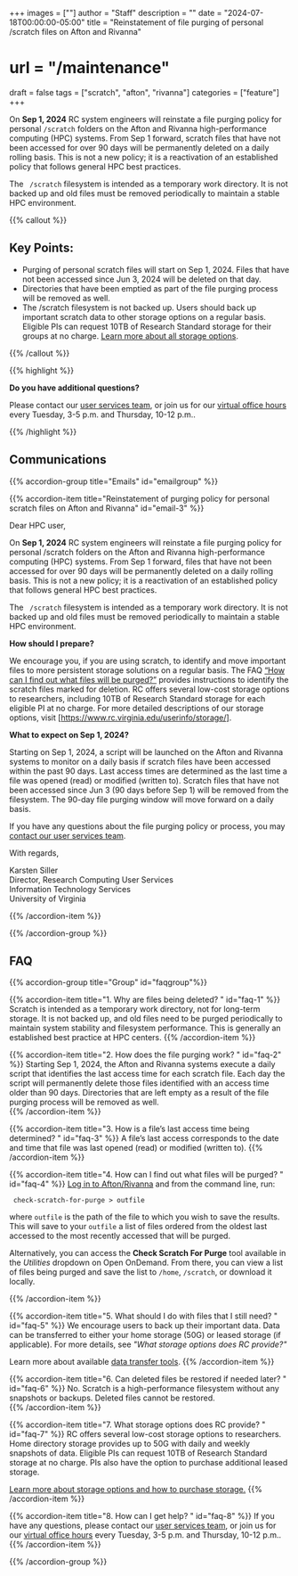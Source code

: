 +++
images = [""]
author = "Staff"
description = ""
date = "2024-07-18T00:00:00-05:00"
title = "Reinstatement of file purging of personal /scratch files on Afton and Rivanna"
# url = "/maintenance"
draft = false
tags = ["scratch", "afton", "rivanna"]
categories = ["feature"]
+++

On **Sep 1, 2024** RC system engineers will reinstate a file purging policy for personal <code>/scratch</code> folders on the Afton and Rivanna high-performance computing (HPC) systems. From Sep 1 forward, scratch files that have not been accessed for over 90 days will be permanently deleted on a daily rolling basis. This is not a new policy; it is a reactivation of an established policy that follows general HPC best practices.   

The <code> /scratch</code> filesystem is intended as a temporary work directory. It is not backed up and old files must be removed periodically to maintain a stable HPC environment. 

{{% callout %}}
## Key Points:

- Purging of personal scratch files will start on Sep 1, 2024. Files that have not been accessed since Jun 3, 2024 will be deleted on that day. 
- Directories that have been emptied as part of the file purging process will be removed as well. 
- The /scratch filesystem is not backed up. Users should back up important scratch data to other storage options on a regular basis. Eligible PIs can request 10TB of Research Standard storage for their groups at no charge. [Learn more about all storage options](/userinfo/storage).  

{{% /callout %}}

{{% highlight %}}

**Do you have additional questions?** 

Please contact our <a href="/form/support-request/?category=Storage&request_title=Project%20storage%20data%20migration" class="card-link" target="_blank">user services team</a>, or join us for our [virtual office hours](/support/#office-hours) every Tuesday, 3-5 p.m. and Thursday, 10-12 p.m..

{{% /highlight %}}

## Communications

{{% accordion-group title="Emails" id="emailgroup" %}}

{{% accordion-item title="Reinstatement of purging policy for personal scratch files on Afton and Rivanna" id="email-3" %}}

Dear HPC user,  

On **Sep 1, 2024** RC system engineers will reinstate a file purging policy for personal /scratch folders on the Afton and Rivanna high-performance computing (HPC) systems. From Sep 1 forward, files that have not been accessed for over 90 days will be permanently deleted on a daily rolling basis. This is not a new policy; it is a reactivation of an established policy that follows general HPC best practices. 

  
The <code> /scratch</code> filesystem is intended as a temporary work directory. It is not backed up and old files must be removed periodically to maintain a stable HPC environment.  


**How should I prepare?**   

We encourage you, if you are using scratch, to identify and move important files to more persistent storage solutions on a regular basis. The FAQ [“How can I find out what files will be purged?”](#faq-4) provides instructions to identify the scratch files marked for deletion. RC offers several low-cost storage options to researchers, including 10TB of Research Standard storage for each eligible PI at no charge. For more detailed descriptions of our storage options, visit [https://www.rc.virginia.edu/userinfo/storage/].  

  
**What to expect on Sep 1, 2024?**

Starting on Sep 1, 2024, a script will be launched on the Afton and Rivanna systems to monitor on a daily basis if scratch files have been accessed within the past 90 days. Last access times are determined as the last time a file was opened (read) or modified (written to). Scratch files that have not been accessed since Jun 3 (90 days before Sep 1) will be removed from the filesystem. The 90-day file purging window will move forward on a daily basis.   

   
If you have any questions about the file purging policy or process, you may [contact our user services team](/form/support-request).   
     
With regards,   

  

Karsten Siller  
Director, Research Computing User Services  
Information Technology Services  
University of Virginia 

{{% /accordion-item %}}

{{% /accordion-group %}}

## FAQ

{{% accordion-group title="Group" id="faqgroup"%}}

{{% accordion-item title="1. Why are files being deleted? " id="faq-1" %}}
Scratch is intended as a temporary work directory, not for long-term storage. It is not backed up, and old files need to be purged periodically to maintain system stability and filesystem performance. This is generally an established best practice at HPC centers. 
{{% /accordion-item %}}

{{% accordion-item title="2. How does the file purging work? " id="faq-2" %}}
Starting Sep 1, 2024, the Afton and Rivanna systems execute a daily script that identifies the last access time for each scratch file. Each day the script will permanently delete those files identified with an access time older than 90 days. Directories that are left empty as a result of the file purging process will be removed as well.  
{{% /accordion-item %}}

{{% accordion-item title="3. How is a file’s last access time being determined? " id="faq-3" %}}
A file’s last access corresponds to the date and time that file was last opened (read) or modified (written to). 
{{% /accordion-item %}}

{{% accordion-item title="4. How can I find out what files will be purged? " id="faq-4" %}}
[Log in to Afton/Rivanna](/userinfo/hpc/login/) and from the command line, run:

<code> check-scratch-for-purge > outfile </code>

where <code>outfile</code> is the path of the file to which you wish to save the results. This will save to your `outfile` a list of files ordered from the oldest last accessed to the most recently accessed that will be purged.

Alternatively, you can access the **Check Scratch For Purge** tool available in the *Utilities* dropdown on Open OnDemand. From there, you can view a list of files being purged and save the list to `/home`, `/scratch`, or download it locally.

{{% /accordion-item %}}

{{% accordion-item title="5. What should I do with files that I still need? " id="faq-5" %}}
We encourage users to back up their important data. Data can be transferred to either your home storage (50G) or leased storage (if applicable). For more details, see *"What storage options does RC provide?"*

Learn more about available [data transfer tools](/userinfo/data-transfer/). 
{{% /accordion-item %}}

{{% accordion-item title="6. Can deleted files be restored if needed later? " id="faq-6" %}}
No. Scratch is a high-performance filesystem without any snapshots or backups. Deleted files cannot be restored.  
{{% /accordion-item %}}

{{% accordion-item title="7. What storage options does RC provide? " id="faq-7" %}}
RC offers several low-cost storage options to researchers. Home directory storage provides up to 50G with daily and weekly snapshots of data. Eligible PIs can request 10TB of Research Standard storage at no charge. PIs also have the option to purchase additional leased storage. 

[Learn more about storage options and how to purchase storage.](/userinfo/storage/)
{{% /accordion-item %}}

{{% accordion-item title="8. How can I get help? " id="faq-8" %}}
If you have any questions, please contact our <a href="/form/support-request/?category=Storage&request_title=Project%20storage%20data%20migration" class="card-link" target="_blank">user services team</a>, or join us for our [virtual office hours](/support/#office-hours) every Tuesday, 3-5 p.m. and Thursday, 10-12 p.m..
{{% /accordion-item %}}

{{% /accordion-group %}}


